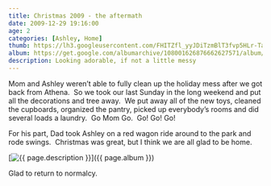 ```yaml
---
title: Christmas 2009 - the aftermath
date: 2009-12-29 19:16:00
age: 2
categories: [Ashley, Home]
thumb: https://lh3.googleusercontent.com/FHITZfl_yyJDiTzmBlT3fvp5HLr-Ta3tEhSJTc71i4Pmy33t36Xuvv0i4HotzXRVmxM3T9G9Cv4_5WQzJQ=w293-h220
album: https://get.google.com/albumarchive/108001626876662627571/album/AF1QipORVYSk6Jb9klIQ7v9Nsa3sWZDkbi__d4_tLok4?authKey=CI2-36PquJjluAE
description: Looking adorable, if not a little messy
---
```

Mom and Ashley weren’t able to fully clean up the holiday mess after we got back from Athena.  So we took our last Sunday in the long weekend and put all the decorations and tree away.  We put away all of the new toys, cleaned the cupboards, organized the pantry, picked up everybody’s rooms and did several loads a laundry.  Go Mom Go.  Go! Go! Go!

For his part, Dad took Ashley on a red wagon ride around to the park and rode swings.  Christmas was great, but I think we are all glad to be home.

[<img src="{{ page.thumb }}" alt="{{ page.description }}" class="wyseguys-album"/>]({{ page.album }})

Glad to return to normalcy.